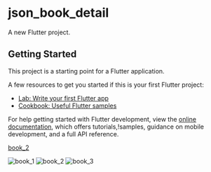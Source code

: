 # json_book_detail

A new Flutter project.

## Getting Started

This project is a starting point for a Flutter application.

A few resources to get you started if this is your first Flutter project:

- [Lab: Write your first Flutter app](https://docs.flutter.dev/get-started/codelab)
- [Cookbook: Useful Flutter samples](https://docs.flutter.dev/cookbook)

For help getting started with Flutter development, view the
[online documentation](https://docs.flutter.dev/), which offers tutorials,!samples, guidance on mobile development, and a full API reference.


[book_2](https://user-images.githubusercontent.com/96821119/218263792-50f0d8e4-3426-4fa1-8c7a-e3e044bcd97b.png)


![book_1](https://user-images.githubusercontent.com/96821119/218263787-4fb698a5-8d1a-4efb-a121-3211c222da12.jpeg)
![book_2](https://user-images.githubusercontent.com/96821119/218263916-9941752f-ad9e-44e5-a7f7-cbc55d7e5511.png)
![book_3](https://user-images.githubusercontent.com/96821119/218263795-f5b8c920-599e-408f-8f49-9ffe5ba0e84b.jpeg)
